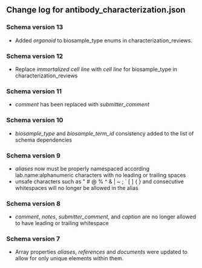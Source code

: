## Change log for antibody_characterization.json

### Schema version 13

* Added *organoid* to biosample_type enums in characterization_reviews.

### Schema version 12

* Replace *immortalized cell line* with *cell line* for biosample_type in characterization_reviews

### Schema version 11

* *comment* has been replaced with *submitter_comment*

### Schema version 10
    
* *biosample_type* and *biosample_term_id* consistency added to the list of schema dependencies

### Schema version 9

* *aliases* now must be properly namespaced according lab.name:alphanumeric characters with no leading or trailing spaces
* unsafe characters such as " # @ % ^ & | ~ ; ` [ ] { } and consecutive whitespaces will no longer be allowed in the alias

### Schema version 8

* *comment*, *notes*, *submitter_comment*, and *caption* are no longer allowed to have leading or trailing whitespace

### Schema version 7

* Array properties *aliases*, *references* and *documents* were updated to allow for only unique elements within them.
